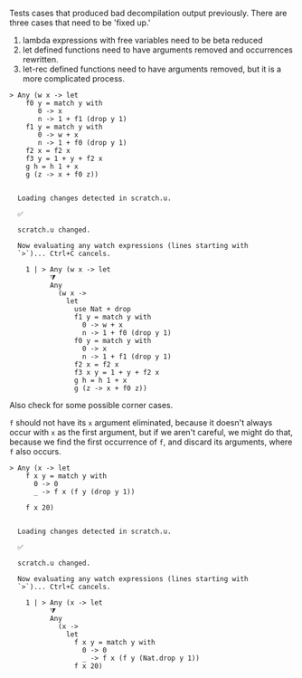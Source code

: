 Tests cases that produced bad decompilation output previously. There
are three cases that need to be 'fixed up.'

1.  lambda expressions with free variables need to be beta reduced
2.  let defined functions need to have arguments removed and
    occurrences rewritten.
3.  let-rec defined functions need to have arguments removed, but
    it is a more complicated process.

``` unison
> Any (w x -> let
    f0 y = match y with
       0 -> x
       n -> 1 + f1 (drop y 1)
    f1 y = match y with
       0 -> w + x
       n -> 1 + f0 (drop y 1)
    f2 x = f2 x
    f3 y = 1 + y + f2 x
    g h = h 1 + x
    g (z -> x + f0 z))
```

```ucm

  Loading changes detected in scratch.u.

  ✅
  
  scratch.u changed.
  
  Now evaluating any watch expressions (lines starting with
  `>`)... Ctrl+C cancels.

    1 | > Any (w x -> let
          ⧩
          Any
            (w x ->
              let
                use Nat + drop
                f1 y = match y with
                  0 -> w + x
                  n -> 1 + f0 (drop y 1)
                f0 y = match y with
                  0 -> x
                  n -> 1 + f1 (drop y 1)
                f2 x = f2 x
                f3 x y = 1 + y + f2 x
                g h = h 1 + x
                g (z -> x + f0 z))

```
Also check for some possible corner cases.

`f` should not have its `x` argument eliminated, because it doesn't
always occur with `x` as the first argument, but if we aren't careful,
we might do that, because we find the first occurrence of `f`, and
discard its arguments, where `f` also occurs.

``` unison
> Any (x -> let
    f x y = match y with
      0 -> 0
      _ -> f x (f y (drop y 1))

    f x 20)
```

```ucm

  Loading changes detected in scratch.u.

  ✅
  
  scratch.u changed.
  
  Now evaluating any watch expressions (lines starting with
  `>`)... Ctrl+C cancels.

    1 | > Any (x -> let
          ⧩
          Any
            (x ->
              let
                f x y = match y with
                  0 -> 0
                  _ -> f x (f y (Nat.drop y 1))
                f x 20)

```
